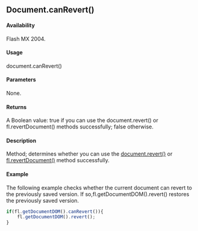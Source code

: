 ## Document.canRevert()

#### Availability

Flash MX 2004.

#### Usage

document.canRevert()

#### Parameters

None.

#### Returns

A Boolean value: true if you can use the document.revert() or fl.revertDocument() methods successfully;
false otherwise.

#### Description

Method; determines whether you can use the [document.revert()](../Document_object/docum340.md) or [fl.revertDocument()](../flash_object_(fl)/fl61.md) method successfully.

#### Example

The following example checks whether the current document can revert to the previously saved version. If so,fl.getDocumentDOM().revert() restores the previously saved version.

```javascript
if(fl.getDocumentDOM().canRevert()){ 
    fl.getDocumentDOM().revert();
}

```